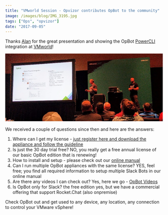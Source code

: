 ```yaml
---
title: "VMworld Session - Opvizor contributes OpBot to the community"
image: /images/blog/IMG_3195.jpg
tags: ["Ops", "opvizor"]
date: "2017-09-05"
---
```


Thanks [Alan](http://twitter.com/alanrenouf) for the great presentation and showing the OpBot [PowerCLI](http://www.vmware.com/go/powercli) integration at [VMworld](http://www.vmworld.com)!

![VMworld OpBot Session](/images/blog/IMG_3195.jpg)

We received a couple of questions since then and here are the answers:

1. Where can I get my license - [just register here and download the appliance and follow the guideline](http://try.opvizor.com/opbot)
2. Is just the 30 day trial free? NO, you really get a free annual license of our basic OpBot edition that is renewing!
3. How to install and setup - please check out our [online manual](https://opvizor.atlassian.net/wiki/spaces/OPBOT/pages/78544991/QuickStart)
4. Can I run multiple OpBot appliances with the same license? YES, feel free; you find all required information to setup multiple Slack Bots in our online manual
5. Are there any videos I can check out? Yes, here we go - [OpBot Videos](https://vimeo.com/album/4282477)
6. Is OpBot only for Slack? the free edition yes, but we have a commercial offering that support Rocket.Chat (also onpremise)

Check OpBot out and get used to any device, any location, any connection to control your VMware vSphere!
